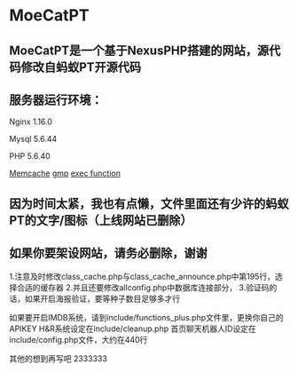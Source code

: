 # MoeCatPT

## MoeCatPT是一个基于NexusPHP搭建的网站，源代码修改自蚂蚁PT开源代码

## 服务器运行环境：
Nginx 1.16.0

Mysql 5.6.44

PHP 5.6.40

[Memcache](http://php.net/manual/en/book.memcache.php)
[gmp](http://php.net/manual/en/book.gmp.php)
[exec function](http://php.net/manual/en/function.exec.php)

## 因为时间太紧，我也有点懒，文件里面还有少许的蚂蚁PT的文字/图标（上线网站已删除）
## 如果你要架设网站，请务必删除，谢谢

1.注意及时修改class_cache.php与class_cache_announce.php中第195行，选择合适的缓存器
2.并且还要修改allconfig.php中数据库连接部分，
3.验证码的话，如果开启海报验证，要等种子数目足够多才行

如果要开启IMDB系统，请到include/functions_plus.php文件里，更换你自己的APIKEY
H&R系统设定在include/cleanup.php
首页聊天机器人ID设定在include/config.php文件，大约在440行

其他的想到再写吧 2333333
